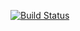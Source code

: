 [![Build Status](https://travis-ci.com/nguyenvanthi/DataStructureAndAlgorithms.svg?branch=master)](https://travis-ci.com/nguyenvanthi/DataStructureAndAlgorithms)
